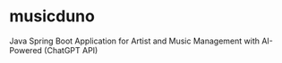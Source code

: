 # musicduno
Java Spring Boot Application for Artist and Music Management with AI-Powered  (ChatGPT API)
